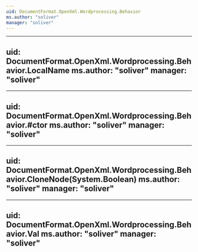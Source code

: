 ```yaml
---
uid: DocumentFormat.OpenXml.Wordprocessing.Behavior
ms.author: "soliver"
manager: "soliver"
---
```


---
uid: DocumentFormat.OpenXml.Wordprocessing.Behavior.LocalName
ms.author: "soliver"
manager: "soliver"
---

---
uid: DocumentFormat.OpenXml.Wordprocessing.Behavior.#ctor
ms.author: "soliver"
manager: "soliver"
---

---
uid: DocumentFormat.OpenXml.Wordprocessing.Behavior.CloneNode(System.Boolean)
ms.author: "soliver"
manager: "soliver"
---

---
uid: DocumentFormat.OpenXml.Wordprocessing.Behavior.Val
ms.author: "soliver"
manager: "soliver"
---
